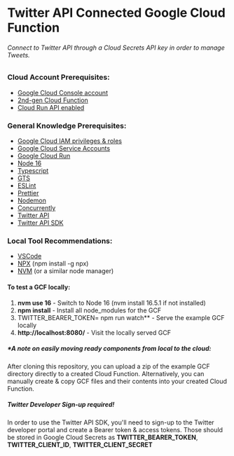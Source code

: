 # Twitter API Connected Google Cloud Function
###### Connect to Twitter API through a Cloud Secrets API key in order to manage Tweets.

### Cloud Account Prerequisites:
- [Google Cloud Console account](https://console.cloud.google.com)
- [2nd-gen Cloud Function](https://cloud.google.com/functions/docs/2nd-gen/console-quickstart)
- [Cloud Run API enabled](https://console.cloud.google.com/marketplace/product/google/run.googleapis.com)

### General Knowledge Prerequisites:
- [Google Cloud IAM privileges & roles](https://cloud.google.com/iam/docs/understanding-roles)
- [Google Cloud Service Accounts](https://cloud.google.com/run/docs/configuring/service-accounts?hl=en)
- [Google Cloud Run](https://cloud.google.com/run/docs/quickstarts/deploy-container)
- [Node 16](https://nodejs.org/dist/latest-v16.x/docs/api/)
- [Typescript](https://www.typescriptlang.org/)
- [GTS](https://github.com/google/gts)
- [ESLint](https://eslint.org/)
- [Prettier](https://prettier.io/)
- [Nodemon](https://www.npmjs.com/package/nodemon)
- [Concurrently](https://www.npmjs.com/package/concurrently)
- [Twitter API](https://developer.twitter.com/en/docs/twitter-api)
- [Twitter API SDK](https://www.npmjs.com/package/twitter-api-sdk)

### Local Tool Recommendations:
- [VSCode](https://code.visualstudio.com/)
- [NPX](https://www.npmjs.com/package/npx) (npm install -g npx)
- [NVM](https://github.com/nvm-sh/nvm) (or a similar node manager)

#### To test a GCF locally:

1. **nvm use 16** - Switch to Node 16 (nvm install 16.5.1 if not installed)
2. **npm install** - Install all node_modules for the GCF
3. TWITTER_BEARER_TOKEN=<your twitter bearer token> npm run watch** - Serve the example GCF locally
4. **http://localhost:8080/** - Visit the locally served GCF

##### *A note on easily moving ready components from local to the cloud:
After cloning this repository, you can upload a zip of the example GCF directory directly to a created Cloud Function. Alternatively, you can manually create & copy GCF files and their contents into your created Cloud Function.

##### Twitter Developer Sign-up required!
In order to use the Twitter API SDK, you'll need to sign-up to the Twitter developer portal and create a Bearer token & access tokens. Those should be stored in Google Cloud Secrets as **TWITTER_BEARER_TOKEN**, **TWITTER_CLIENT_ID**, **TWITTER_CLIENT_SECRET**